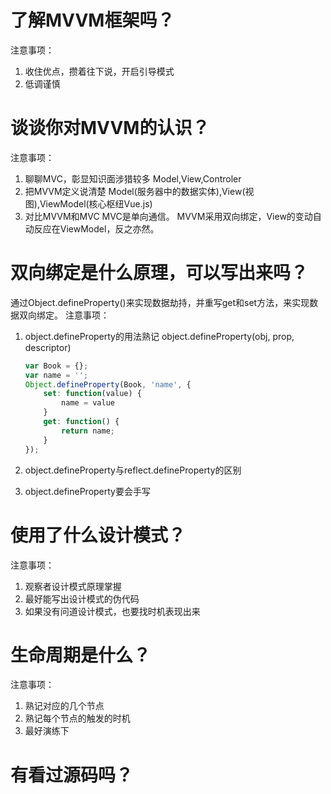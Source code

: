 # 了解MVVM框架吗？
注意事项：
1. 收住优点，攒着往下说，开启引导模式
2. 低调谨慎

# 谈谈你对MVVM的认识？
注意事项：
1. 聊聊MVC，彰显知识面涉猎较多
	Model,View,Controler
2. 把MVVM定义说清楚
	Model(服务器中的数据实体),View(视图),ViewModel(核心枢纽Vue.js)
3. 对比MVVM和MVC
	MVC是单向通信。
	MVVM采用双向绑定，View的变动自动反应在ViewModel，反之亦然。

# 双向绑定是什么原理，可以写出来吗？
通过Object.defineProperty()来实现数据劫持，并重写get和set方法，来实现数据双向绑定。
注意事项：
1. object.defineProperty的用法熟记
	object.defineProperty(obj, prop, descriptor)
	```javascript
	var Book = {};
	var name = '';
	Object.defineProperty(Book, 'name', {
	    set: function(value) {
	        name = value
	    }
	    get: function() {
	        return name;
	    }
	});
	```

2. object.defineProperty与reflect.defineProperty的区别
3. object.defineProperty要会手写

# 使用了什么设计模式？
注意事项：
1. 观察者设计模式原理掌握
2. 最好能写出设计模式的伪代码
3. 如果没有问道设计模式，也要找时机表现出来

# 生命周期是什么？
注意事项：
1. 熟记对应的几个节点
2. 熟记每个节点的触发的时机
3. 最好演练下

# 有看过源码吗？
